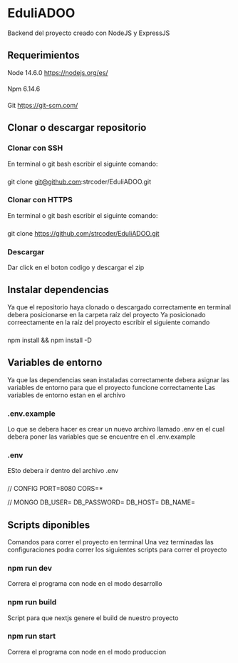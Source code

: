 # EduliADOO
Backend del proyecto creado con NodeJS y ExpressJS

## Requerimientos
Node 14.6.0 https://nodejs.org/es/
####
Npm 6.14.6
####
Git https://git-scm.com/

## Clonar o descargar repositorio
### Clonar con SSH
En terminal o git bash escribir el siguinte comando:
###
git clone git@github.com:strcoder/EduliADOO.git
### Clonar con HTTPS
En terminal o git bash escribir el siguinte comando:
###
git clone https://github.com/strcoder/EduliADOO.git
### Descargar
Dar click en el boton codigo y descargar el zip

## Instalar dependencias
Ya que el repositorio haya clonado o descargado correctamente en terminal debera posicionarse en la carpeta raíz del proyecto
Ya posicionado correectamente en la raíz del proyecto escribir el siguiente comando
###
npm install && npm install -D

## Variables de entorno 

Ya que las dependencias sean instaladas correctamente debera asignar las variables de entorno para que el proyecto funcione correctamente
Las variables de entorno estan en el archivo 

### .env.example

Lo que se debera hacer es crear un nuevo archivo llamado .env en el cual debera poner las variables que se encuentre en el .env.example

### .env

ESto debera ir dentro del archivo .env

###
// CONFIG
PORT=8080
CORS=*

// MONGO
DB_USER=
DB_PASSWORD=
DB_HOST=
DB_NAME=

## Scripts diponibles

Comandos para correr el proyecto en terminal
Una vez terminadas las configuraciones podra correr los siguientes scripts para correr el proyecto

### npm run dev

Correra el programa con node en el modo desarrollo

### npm run build

Script para que nextjs genere el build de nuestro proyecto

### npm run start

Correra el programa con node en el modo produccion
